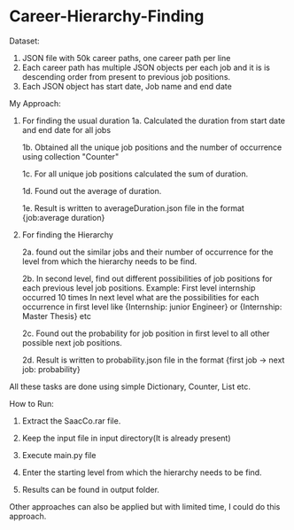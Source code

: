 # Career-Hierarchy-Finding

Dataset:
1. JSON file with 50k career paths, one career path per line
2. Each career path has multiple JSON objects per each job and it is is descending order from present to previous job positions.
3. Each JSON object has start date, Job name and end date 

My Approach:
1. For finding the usual duration
     1a. Calculated the duration from start date and end date for all jobs
     
     1b. Obtained all the unique job positions and the number of occurrence using collection "Counter"
     
     1c. For all unique job positions calculated the sum of duration.
     
     1d. Found out the average of duration.
     
     1e. Result is written to averageDuration.json file in the format {job:average duration} 
     
2. For finding the Hierarchy

     2a. found out the similar jobs and their number of occurrence for the level from which the hierarchy needs to be find.
     
     2b. In second level, find out different possibilities of job positions for each previous level job positions.
            Example: First level internship occurred 10 times
                             In next level what are the possibilities for each occurrence in first level like {Internship: junior Engineer} or {Internship:  Master Thesis} etc
                             
     2c. Found out the probability for job position in first level to all other possible next job positions.
     
     2d. Result is written to probability.json file in the format {first job -> next job: probability}

All these tasks are done using simple Dictionary, Counter, List etc.

How to Run:
1. Extract the SaacCo.rar file.

2. Keep the input file in input directory(It is already present)

3. Execute main.py file

4. Enter the starting level from which the hierarchy needs to be find.

5. Results can be found in output folder.

Other approaches can also be applied but with limited time, I could do this approach.
